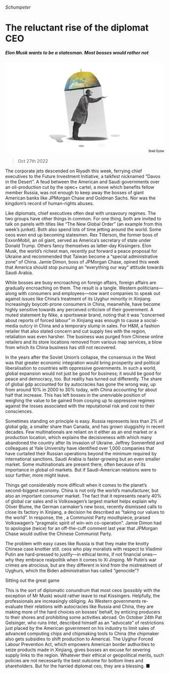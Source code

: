 ###### Schumpeter

# The reluctant rise of the diplomat CEO 

##### Elon Musk wants to be a statesman. Most bosses would rather not 

![image](images/20221029_WBD000.jpg) 

> Oct 27th 2022 

The corporate jets descended on Riyadh this week, ferrying chief executives to the Future Investment Initiative, a talkfest nicknamed “Davos in the Desert”. A feud between the American and Saudi governments over an oil-production cut by the opec+ cartel, a move which benefits fellow member Russia, was not enough to keep away the bosses of giant American banks like JPMorgan Chase and Goldman Sachs. Nor was the kingdom’s record of human-rights abuses. 

Like diplomats, chief executives often deal with unsavoury regimes. The two groups have other things in common. For one thing, both are invited to talk on panels with titles like “The New Global Order” (an example from this week’s junket). Both also spend lots of time jetting around the world. Some ceos even end up becoming statesmen. Rex Tillerson, the former boss of ExxonMobil, an oil giant, served as America’s secretary of state under Donald Trump. Others fancy themselves as latter-day Kissingers. Elon Musk, the world’s richest man, recently put forward a peace proposal for Ukraine and recommended that Taiwan become a “special administrative zone” of China. Jamie Dimon, boss of JPMorgan Chase, opined this week that America should stop pursuing an “everything our way” attitude towards Saudi Arabia.

While bosses are busy encroaching on foreign affairs, foreign affairs are gradually encroaching on them. The result is a tangle. Western politicians—along with consumers and employees—now want companies to speak out against issues like China’s treatment of its Uyghur minority in Xinjiang. Increasingly boycott-prone consumers in China, meanwhile, have become highly sensitive towards any perceived criticism of their government. A muted statement by Nike, a sportswear brand, noting that it was “concerned about reports of forced labour” in Xinjiang was enough to cause a social-media outcry in China and a temporary slump in sales. For H&amp;M, a fashion retailer that also stated concern and cut supply ties with the region, retaliation was even harsher. The business was purged from Chinese online retailers and its store locations removed from various map services, a blow from which its China business has still not recovered.

In the years after the Soviet Union’s collapse, the consensus in the West was that greater economic integration would bring prosperity and political liberalisation to countries with oppressive governments. In such a world, global expansion would not just be good for business; it would be good for peace and democracy, too. But reality has turned out differently. The share of global gdp accounted for by autocracies has gone the wrong way, up from around 10% in 2000 to 30% today, with China accounting for about half that increase. This has left bosses in the unenviable position of weighing the value to be gained from cosying up to oppressive regimes against the losses associated with the reputational risk and cost to their consciences.

Sometimes standing on principle is easy. Russia represents less than 2% of global gdp, a smaller share than Canada, and has grown sluggishly in recent decades. Few multinationals are reliant on it either as an end market or a production location, which explains the decisiveness with which many abandoned the country after its invasion of Ukraine. Jeffrey Sonnenfeld and colleagues at Yale University have identified over 1,000 companies that have curtailed their Russian operations beyond the minimum required by international sanctions. Saudi Arabia is faster-growing but an even smaller market. Some multinationals are present there, often because of its importance in global oil markets. But if Saudi-American relations were to sour further, more might leave.

Things get considerably more difficult when it comes to the planet’s second-biggest economy. China is not only the world’s manufacturer, but also an important consumer market. The fact that it represents nearly 40% of global car sales and is Volkswagen’s largest market helps explain why Oliver Blume, the German carmaker’s new boss, recently dismissed calls to close its factory in Xinjiang, a decision he described as “taking our values to the world”. In response, the , a Communist Party mouthpiece, praised Volkswagen’s “pragmatic spirit of win-win co-operation”. Jamie Dimon had to apologise (twice) for an off-the-cuff comment last year that JPMorgan Chase would outlive the Chinese Communist Party. 

The problem with easy cases like Russia is that they make the knotty Chinese case knottier still. ceos who play moralists with respect to Vladimir Putin are hard-pressed to justify—in ethical terms, if not financial ones—why they embrace realpolitik when it comes to Xi Jinping. Mr Putin’s war crimes are atrocious, but are they different in kind from the mistreatment of Uyghurs, which the Biden administration has called “genocide”?

Sitting out the great game

This is the sort of diplomatic conundrum that most ceos (possibly with the exception of Mr Musk) would rather leave to real Kissingers. Helpfully, the professionals are increasingly obliging. As Western governments re-evaluate their relations with autocracies like Russia and China, they are making more of the hard choices on bosses’ behalf, by enticing producers to their shores and prohibiting some activities abroad. On October 24th Pat Gelsinger, who runs Intel, described himself as an “advocate” of restrictions just placed by the American government on his industry to limit sales of advanced computing chips and chipmaking tools to China (the chipmaker also gets subsidies to shift production to America). The Uyghur Forced Labour Prevention Act, which empowers American border authorities to seize products made in Xinjiang, gives bosses an excuse for severing supply links to the region. Whatever their ethical or geopolitical merits, such policies are not necessarily the best outcome for bottom lines and shareholders. But for the harried diplomat ceo, they are a blessing. ■






